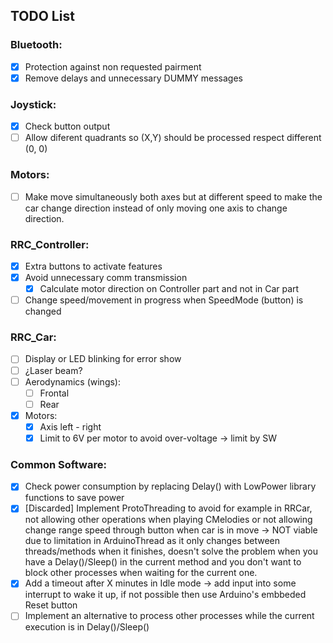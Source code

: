 ## TODO List

### Bluetooth:
- [x] Protection against non requested pairment
- [x] Remove delays and unnecessary DUMMY messages
	
### Joystick:
- [x] Check button output
- [ ] Allow diferent quadrants so (X,Y) should be processed respect different (0, 0)

### Motors:
- [ ] Make move simultaneously both axes but at different speed to make the car change direction instead of only moving one axis to change direction.

### RRC_Controller:
- [x] Extra buttons to activate features
- [x] Avoid unnecessary comm transmission
	- [x] Calculate motor direction on Controller part and not in Car part
- [ ] Change speed/movement in progress when SpeedMode (button) is changed

### RRC_Car:
- [ ] Display or LED blinking for error show
- [ ] ¿Laser beam?
- [ ] Aerodynamics (wings):
	- [ ] Frontal
	- [ ] Rear
- [x] Motors:
	- [x] Axis left - right
	- [x] Limit to 6V per motor to avoid over-voltage -> limit by SW

### Common Software:
- [x] Check power consumption by replacing Delay() with LowPower library functions to save power
- [x] [Discarded] Implement ProtoThreading to avoid for example in RRCar, not allowing other operations when playing CMelodies or not allowing change range speed through button when car is in move -> NOT viable due to limitation in ArduinoThread as it only changes between threads/methods when it finishes, doesn't solve the problem when you have a Delay()/Sleep() in the current method and you don't want to block other processes when waiting for the current one.
- [x] Add a timeout after X minutes in Idle mode -> add input into some interrupt to wake it up, if not possible then use Arduino's embbeded Reset button
- [ ] Implement an alternative to process other processes while the current execution is in Delay()/Sleep()
